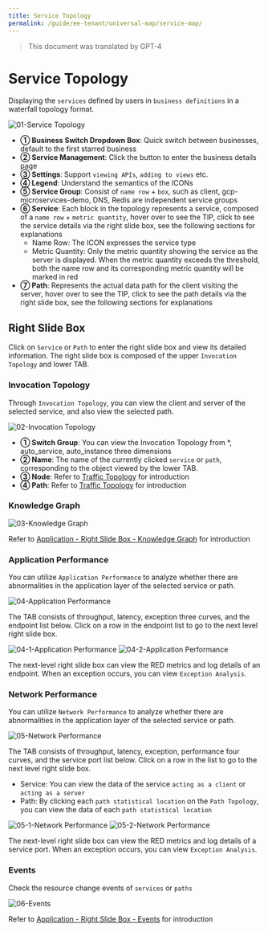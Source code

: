 ```yaml
---
title: Service Topology
permalink: /guide/ee-tenant/universal-map/service-map/
---
```


> This document was translated by GPT-4

# Service Topology

Displaying the `services` defined by users in `business definitions` in a waterfall topology format.

![01-Service Topology](https://yunshan-guangzhou.oss-cn-beijing.aliyuncs.com/pub/pic/202310196530f3fa1b279.png)

- **① Business Switch Dropdown Box**: Quick switch between businesses, default to the first starred business
- **② Service Management**: Click the button to enter the business details page
- **③ Settings**: Support `viewing APIs`, `adding to views` etc.
- **④ Legend**: Understand the semantics of the ICONs
- **⑤ Service Group**: Consist of `name row` + `box`, such as client, gcp-microservices-demo, DNS, Redis are independent service groups
- **⑥ Service**: Each block in the topology represents a service, composed of a `name row` + `metric quantity`, hover over to see the TIP, click to see the service details via the right slide box, see the following sections for explanations
  - Name Row: The ICON expresses the service type
  - Metric Quantity: Only the metric quantity showing the service as the server is displayed. When the metric quantity exceeds the threshold, both the name row and its corresponding metric quantity will be marked in red
- **⑦ Path**: Represents the actual data path for the client visiting the server, hover over to see the TIP, click to see the path details via the right slide box, see the following sections for explanations

## Right Slide Box

Click on `Service` or `Path` to enter the right slide box and view its detailed information. The right slide box is composed of the upper `Invocation Topology` and lower TAB.

### Invocation Topology

Through `Invocation Topology`, you can view the client and server of the selected service, and also view the selected path.

![02-Invocation Topology](https://yunshan-guangzhou.oss-cn-beijing.aliyuncs.com/pub/pic/202310196530f3fc61c4d.png)

- **① Switch Group**: You can view the Invocation Topology from \*, auto_service, auto_instance three dimensions
- **② Name**: The name of the currently clicked `service` or `path`, corresponding to the object viewed by the lower TAB.
- **③ Node**: Refer to [Traffic Topology](../dashboard/panel/topology/) for introduction
- **④ Path**: Refer to [Traffic Topology](../dashboard/panel/topology/) for introduction

### Knowledge Graph

![03-Knowledge Graph](https://yunshan-guangzhou.oss-cn-beijing.aliyuncs.com/pub/pic/202310196530f3f435c6d.png)

Refer to [Application - Right Slide Box - Knowledge Graph](../application/right-sliding-box/) for introduction

### Application Performance

You can utilize `Application Performance` to analyze whether there are abnormalities in the application layer of the selected service or path.

![04-Application Performance](https://yunshan-guangzhou.oss-cn-beijing.aliyuncs.com/pub/pic/202310196530f3f6ac6b5.png)

The TAB consists of throughput, latency, exception three curves, and the endpoint list below. Click on a row in the endpoint list to go to the next level right slide box.

![04-1-Application Performance](https://yunshan-guangzhou.oss-cn-beijing.aliyuncs.com/pub/pic/202310196530f3f764e5d.png)
![04-2-Application Performance](https://yunshan-guangzhou.oss-cn-beijing.aliyuncs.com/pub/pic/202310196530f3f799476.png)

The next-level right slide box can view the RED metrics and log details of an endpoint. When an exception occurs, you can view `Exception Analysis`.

### Network Performance

You can utilize `Network Performance` to analyze whether there are abnormalities in the application layer of the selected service or path.

![05-Network Performance](https://yunshan-guangzhou.oss-cn-beijing.aliyuncs.com/pub/pic/202310196530f3f9625df.png)

The TAB consists of throughput, latency, exception, performance four curves, and the service port list below. Click on a row in the list to go to the next level right slide box.

- Service: You can view the data of the service `acting as a client` or `acting as a server`
- Path: By clicking each `path statistical location` on the `Path Topology`, you can view the data of each `path statistical location`

![05-1-Network Performance](https://yunshan-guangzhou.oss-cn-beijing.aliyuncs.com/pub/pic/202310196530f3f9c515d.png)
![05-2-Network Performance](https://yunshan-guangzhou.oss-cn-beijing.aliyuncs.com/pub/pic/202310196530f3fd02700.png)

The next-level right slide box can view the RED metrics and log details of a service port. When an exception occurs, you can view `Exception Analysis`.

### Events

Check the resource change events of `services` or `paths`

![06-Events](https://yunshan-guangzhou.oss-cn-beijing.aliyuncs.com/pub/pic/202310196530f3fcdb8b4.png)

Refer to [Application - Right Slide Box - Events](../application/right-sliding-box/) for introduction
